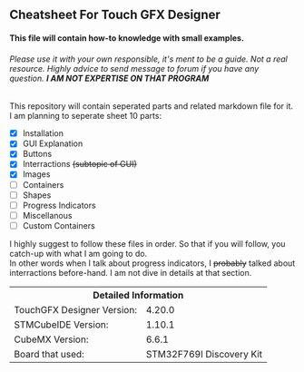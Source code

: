 ## Cheatsheet For Touch GFX Designer
#### This file will contain how-to knowledge with small examples.
###### Please use it with your own responsible, it's ment to be a guide. Not a real resource. Highly advice to send message to forum if you have any question. __I AM NOT EXPERTISE ON THAT PROGRAM__

This repository will contain seperated parts and related markdown file for it.<br>
I am planning to seperate sheet 10 parts:
- [X] Installation
- [X] GUI Explanation
- [X] Buttons
- [X] Interractions ~~(subtopic of GUI)~~
- [X] Images
- [ ] Containers
- [ ] Shapes
- [ ] Progress Indicators
- [ ] Miscellanous
- [ ] Custom Containers

I highly suggest to follow these files in order. So that if you will follow, you catch-up with what I am going to do.<br>
In other words when I talk about progress indicators, I ~~probably~~ talked about interractions before-hand. I am not dive in details at that section.<br>

<table style="width:100%" cellspacing="0" cellpadding="0" style="border : 0px solid #000000" style="text-align:center">
    <tr>
        <th colspan="2">
        Detailed Information
        </th>
    </tr>
    <tr>
        <td> TouchGFX Designer Version:</td>
        <td> 4.20.0 </td>
    </tr>
    <tr>
        <td> STMCubeIDE Version: </td>
        <td> 1.10.1 </td>
    </tr>
    <tr>
        <td> CubeMX Version: </td>
        <td> 6.6.1 </td>
    </tr>
    <tr>
        <td> Board that used: </td>
        <td> STM32F769I Discovery Kit </td>
    </tr>
</table>